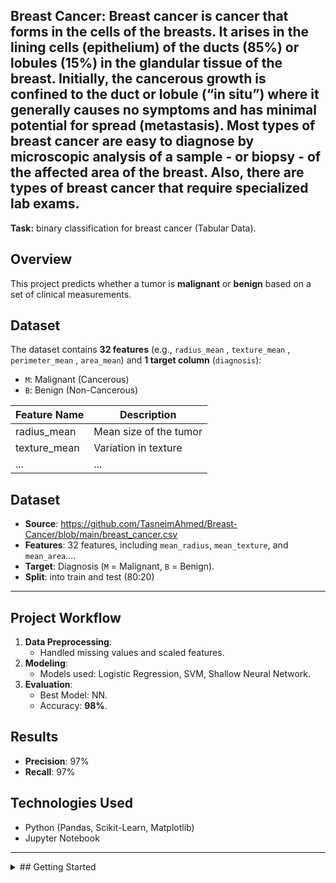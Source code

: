 ## Breast Cancer:  Breast cancer is cancer that forms in the cells of the breasts. It arises in the lining cells (epithelium) of the ducts (85%) or lobules (15%) in the glandular tissue of the breast. Initially, the cancerous growth is confined to the duct or lobule (“in situ”) where it generally causes no symptoms and has minimal potential for spread (metastasis). Most types of breast cancer are easy to diagnose by microscopic analysis of a sample - or biopsy - of the affected area of the breast. Also, there are types of breast cancer that require specialized lab exams.

**Task:** binary classification for breast cancer (Tabular Data).

## Overview
This project predicts whether a tumor is **malignant** or **benign** based on a set of clinical measurements.

## Dataset
The dataset contains **32 features** (e.g., `radius_mean` ,	`texture_mean` , 	`perimeter_mean` , 	`area_mean`) and **1 target column** (`diagnosis`):
- `M`: Malignant (Cancerous)
- `B`: Benign (Non-Cancerous)

| Feature Name      | Description                  |
|-------------------|------------------------------|
| radius_mean       | Mean size of the tumor       |
| texture_mean      | Variation in texture         |
| ...               | ...                          |

## Dataset
- **Source**: https://github.com/TasneimAhmed/Breast-Cancer/blob/main/breast_cancer.csv 
- **Features**: 32 features, including `mean_radius`, `mean_texture`, and `mean_area`....
- **Target**: Diagnosis (`M` = Malignant, `B` = Benign).
- **Split**:  into train and test (80:20)
---

## Project Workflow
1. **Data Preprocessing**:
   - Handled missing values and scaled features.
2. **Modeling**:
   - Models used: Logistic Regression, SVM, Shallow Neural Network.
3. **Evaluation**:
   - Best Model: NN.
   - Accuracy: **98%**.


## Results
- **Precision**: 97%
- **Recall**: 97%


## Technologies Used
- Python (Pandas, Scikit-Learn, Matplotlib)
- Jupyter Notebook

---

<details>
  <summary>## Getting Started</summary>

  ### Prerequisites:
  Install libraries:
  ```bash
  pip install pandas scikit-learn matplotlib


  ### Run the Project
  Clone the repository:

git clone https://github.com/yourusername/Breast_Cancer.git


   ![Auxiliary-Diagnosis-of-Breast-Cancer-_Architecture-diagram_ (1)](https://github.com/user-attachments/assets/38b274b1-022c-454c-916c-afcb938b6b8a)
